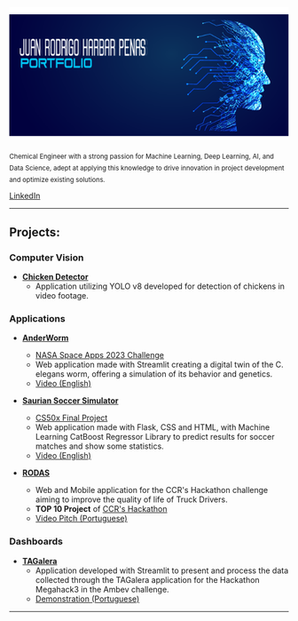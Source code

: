      

<p align="center">
  <img src="capa.png" width=2000>
</p>



<sub>Chemical Engineer with a strong passion for Machine Learning, Deep Learning, AI, and Data Science, adept at applying this knowledge to drive innovation in project development and optimize existing solutions.</sub>

[LinkedIn](https://www.linkedin.com/in/jhpenas/)   

---
## Projects:  
[comment]: <> (### Notebooks and Analysis)



### Computer Vision
* [**Chicken Detector**](https://github.com/jhpenas/chickenDetector)
     * Application utilizing YOLO v8 developed for detection of chickens in video footage.

### Applications
* [**AnderWorm**](https://github.com/falatfernando/AnderWorm) 
     * [NASA Space Apps 2023 Challenge](https://www.spaceappschallenge.org/)
     * Web application made with Streamlit creating a digital twin of the C. elegans worm, offering a simulation of its behavior and genetics.
     * [Video (English)](https://www.youtube.com/watch?v=DCz03aMFNx8)
 
       
* [**Saurian Soccer Simulator**](https://github.com/jhpenas/saurianSoccerSimulator) 
     * [CS50x Final Project](https://cs50.harvard.edu/x/2022/)
     * Web application made with Flask, CSS and HTML, with Machine Learning CatBoost Regressor Library to predict results for soccer matches and show some statistics.
     * [Video (English)](https://www.youtube.com/watch?v=7lDYlgxDh6Y)
 
          
* [**RODAS**](https://github.com/jhpenas/RodasHackathonCCR) 
     * Web and Mobile application for the CCR's Hackathon challenge aiming to improve the quality of life of Truck Drivers.
     * **TOP 10 Project** of [CCR's Hackathon](https://www.youtube.com/watch?v=nSt_r_k9FBY)
     * [Video Pitch (Portuguese)](https://www.youtube.com/watch?v=Nlq4Cp8vDIk&feature=youtu.be)

### Dashboards
* [**TAGalera**](https://github.com/jhpenas/dashboard-megahack3)
     * Application developed with Streamlit to present and process the data collected through the TAGalera application for the Hackathon Megahack3 in the Ambev challenge.
     * [Demonstration (Portuguese)](https://www.youtube.com/watch?v=E8EyqLHNyJU)


---
